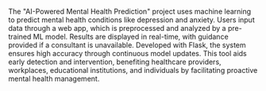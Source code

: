 The "AI-Powered Mental Health Prediction" project uses machine learning to predict mental health conditions like depression and anxiety. Users input data through a web app, which is preprocessed and analyzed by a pre-trained ML model. Results are displayed in real-time, with guidance provided if a consultant is unavailable. Developed with Flask, the system ensures high accuracy through continuous model updates. This tool aids early detection and intervention, benefiting healthcare providers, workplaces, educational institutions, and individuals by facilitating proactive mental health management.
